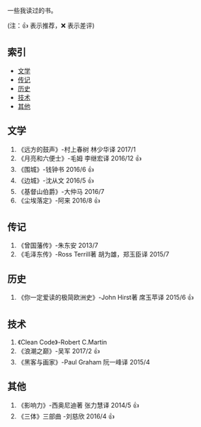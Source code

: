 一些我读过的书。

(注：:+1: 表示推荐，:x: 表示差评)

## 索引
- [文学](#文学)
- [传记](#传记)
- [历史](#历史)
- [技术](#技术)
- [其他](#其他)

## 文学
1. 《远方的鼓声》-村上春树  林少华译 2017/1 
1. 《月亮和六便士》-毛姆  李继宏译 2016/12 :+1:
1. 《围城》-钱钟书 2016/6 :+1:
1. 《边城》-沈从文 2016/5 :+1:
1. 《基督山伯爵》-大仲马 2016/7
1. 《尘埃落定》-阿来 2016/8 :+1:

## 传记
1. 《曾国藩传》-朱东安 2013/7
1. 《毛泽东传》-Ross Terrill著  胡为雄，郑玉臣译  2015/7

## 历史
1. 《你一定爱读的极简欧洲史》-John Hirst著  席玉苹译 2015/6 :+1:

## 技术
1. 《Clean Code》-Robert C.Martin 
1. 《浪潮之巅》-吴军 2017/2 :+1:
1. 《黑客与画家》-Paul Graham 阮一峰译 2015/4

## 其他
1. 《影响力》-西奥尼迪著 张力慧译 2014/5 :+1:
1. 《三体》三部曲 -刘慈欣 2016/4 :+1:
